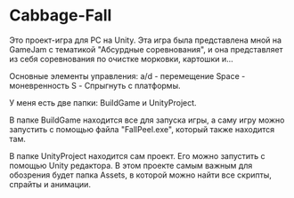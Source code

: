 # Cabbage-Fall
Это проект-игра для PC на Unity. Эта игра была представлена мной на GameJam с тематикой "Абсурдные соревнования", и она представляет из себя соревнования по очистке морковки, картошки и...

Основные элементы управления: a/d - перемещение Space - моневренность S - Спрыгнуть с платформы.

У меня есть две папки: BuildGame и UnityProject.

В папке BuildGame находится все для запуска игры, а саму игру можно запустить с помощью файла "FallPeel.exe", который также находится там.

В папке UnityProject находится сам проект. Его можно запустить с помощью Unity редактора. В этом проекте самым важным для обозрения будет папка Assets, в которой можно найти все скрипты, спрайты и анимации.
